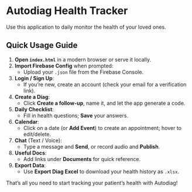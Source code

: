 # Autodiag Health Tracker
Use this application to daily monitor the health of your loved ones.

## Quick Usage Guide
1. **Open `index.html`** in a modern browser or serve it locally.
2. **Import Firebase Config** when prompted:
   - Upload your `.json` file from the Firebase Console.
3. **Login / Sign Up**:
   - If you’re new, create an account (check your email for a verification link).
4. **Create a Diag**:
   - Click **Create a follow-up**, name it, and let the app generate a code.
5. **Daily Checklist**:
   - Fill in health questions; **Save** your answers.
6. **Calendar**:
   - Click on a date (or **Add Event**) to create an appointment; hover to edit/delete.
7. **Chat** (Text / Voice):
   - Type a message and **Send**, or record audio and **Publish**.
8. **Useful Docs**:
   - Add links under **Documents** for quick reference.
9. **Export Data**:
   - Use **Export Diag Excel** to download your health history as `.xlsx`.

That’s all you need to start tracking your patient’s health with Autodiag!
